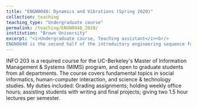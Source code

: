 ```yaml
---
title: "ENGN0040: Dynamics and Vibrations (Spring 2020)"
collection: teaching
teaching_type: "Undergraduate course"
permalink: /teaching/ENGN0040_2020/
institution: "Brown University"
excerpt: "<i>Undergraduate course, Teaching assistant</i><br/>
ENGN0040 is the second half of the introductory engineering sequence for the Brown University undergraduate engineering program."
---
```


INFO 203 is a required course for the UC-Berkeley&apos;s Master of Information Management &amp; Systems (MIMS) program, and open to graduate students from all departments. The course covers fundamental topics in social informatics, human-computer interaction, and science &amp; technology studies. My duties included: Grading assignments; holding weekly office hours; assisting students with writing and final projects; giving two 1.5 hour lectures per semester.
